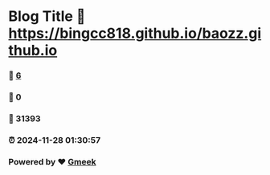 # Blog Title :link: https://bingcc818.github.io/baozz.github.io 
### :page_facing_up: [6](https://bingcc818.github.io/baozz.github.io/tag.html) 
### :speech_balloon: 0 
### :hibiscus: 31393 
### :alarm_clock: 2024-11-28 01:30:57 
### Powered by :heart: [Gmeek](https://github.com/Meekdai/Gmeek)
